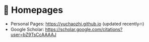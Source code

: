 # 📎 Homepages

- Personal Pages: https://yuchaozhi.github.io (updated recently🔥)
- Google Scholar: https://scholar.google.com/citations?user=bZ9TsCcAAAAJ
